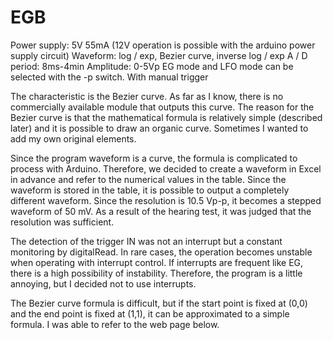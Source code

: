 # EGB
Power supply: 5V 55mA (12V operation is possible with the arduino power supply circuit)
Waveform: log / exp, Bezier curve, inverse log / exp
A / D period: 8ms-4min
Amplitude: 0-5Vp
EG mode and LFO mode can be selected with the -p switch.
With manual trigger


The characteristic is the Bezier curve.
As far as I know, there is no commercially available module that outputs this curve.
The reason for the Bezier curve is that the mathematical formula is relatively simple (described later) and it is possible to draw an organic curve. Sometimes I wanted to add my own original elements.

Since the program
waveform is a curve, the formula is complicated to process with Arduino.
Therefore, we decided to create a waveform in Excel in advance and refer to the numerical values ​​in the table.
Since the waveform is stored in the table, it is possible to output a completely different waveform.
Since the resolution is 10.5 Vp-p, it becomes a stepped waveform of 50 mV. As a result of the hearing test, it was judged that the resolution was sufficient.

The detection of the trigger IN was not an interrupt but a constant monitoring by digitalRead.
In rare cases, the operation becomes unstable when operating with interrupt control. If interrupts are frequent like EG, there is a high possibility of instability.
Therefore, the program is a little annoying, but I decided not to use interrupts.

The Bezier curve formula is difficult, but if the start point is fixed at (0,0) and the end point is fixed at (1,1), it can be approximated to a simple formula. I was able to refer to the web page below.


